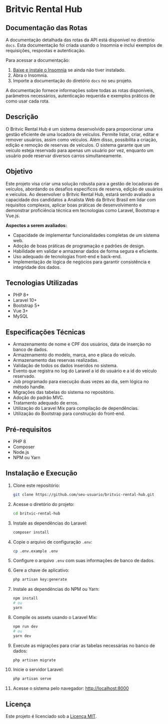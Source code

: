 # Britvic Rental Hub

## Documentação das Rotas

A documentação detalhada das rotas da API está disponível no diretório `docs`. Esta documentação foi criada usando o Insomnia e inclui exemplos de requisições, respostas e autenticação.

Para acessar a documentação:

1. [Baixe e instale o Insomnia](https://insomnia.rest/download) se ainda não tiver instalado.
2. Abra o Insomnia.
3. Importe a documentação do diretório `docs` no seu projeto.

A documentação fornece informações sobre todas as rotas disponíveis, parâmetros necessários, autenticação requerida e exemplos práticos de como usar cada rota.

## Descrição

O Britvic Rental Hub é um sistema desenvolvido para proporcionar uma gestão eficiente de uma locadora de veículos.
Permite listar, criar, editar e remover usuários, assim como veículos. Além disso, possibilita a criação, edição e
remoção de reservas de veículos. O sistema garante que um veículo esteja reservado para apenas um usuário por vez,
enquanto um usuário pode reservar diversos carros simultaneamente.

## Objetivo

Este projeto visa criar uma solução robusta para a gestão de locadoras de veículos, abordando os desafios específicos de
reserva, edição de usuários e veículos. Ao desenvolver o Britvic Rental Hub, estará sendo avaliado a capacidade dos
candidatos a Analista Web da Britvic Brasil em lidar com requisitos complexos, aplicar boas práticas de desenvolvimento
e demonstrar proficiência técnica em tecnologias como Laravel, Bootstrap e Vue.js.

**Aspectos a serem avaliados:**

- Capacidade de implementar funcionalidades completas de um sistema web.
- Adoção de boas práticas de programação e padrões de design.
- Habilidade em validar e armazenar dados de forma segura e eficiente.
- Uso adequado de tecnologias front-end e back-end.
- Implementação de lógica de negócios para garantir consistência e integridade dos dados.

## Tecnologias Utilizadas

- PHP 8+
- Laravel 10+
- Bootstrap 5+
- Vue 3+
- MySQL

## Especificações Técnicas

- Armazenamento de nome e CPF dos usuários, data de inserção no banco de dados.
- Armazenamento do modelo, marca, ano e placa do veículo.
- Armazenamento das reservas realizadas.
- Validação de todos os dados inseridos no sistema.
- Evento que registra no log do Laravel a id do usuário e a id do veículo reservado.
- Job programado para execução duas vezes ao dia, sem lógica no método handle.
- Migrações das tabelas do sistema no repositório.
- Adoção do padrão MVC.
- Tratamento adequado de erros.
- Utilização do Laravel Mix para compilação de dependências.
- Utilização do Bootstrap para construção do front-end.

## Pré-requisitos

- PHP 8
- Composer
- Node.js
- NPM ou Yarn

## Instalação e Execução

1. Clone este repositório:
   ```bash
   git clone https://github.com/seu-usuario/britvic-rental-hub.git
   ```

2. Acesse o diretório do projeto:
   ```bash
   cd britvic-rental-hub
   ```

3. Instale as dependências do Laravel:
   ```bash
   composer install
   ```

4. Copie o arquivo de configuração `.env`:
   ```bash
   cp .env.example .env
   ```

5. Configure o arquivo `.env` com suas informações de banco de dados.

6. Gere a chave de aplicativo:
   ```bash
   php artisan key:generate
   ```

7. Instale as dependências do NPM ou Yarn:
   ```bash
   npm install
   # ou
   yarn
   ```

8. Compile os assets usando o Laravel Mix:
   ```bash
   npm run dev
   # ou
   yarn dev
   ```

9. Execute as migrações para criar as tabelas necessárias no banco de dados:
   ```bash
   php artisan migrate
   ```

10. Inicie o servidor Laravel:
    ```bash
    php artisan serve
    ```

11. Acesse o sistema pelo navegador: [http://localhost:8000](http://localhost:8000)

## Licença

Este projeto é licenciado sob a [Licença MIT](LICENSE).
